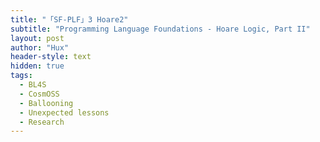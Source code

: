 ```yaml
---
title: "「SF-PLF」3 Hoare2"
subtitle: "Programming Language Foundations - Hoare Logic, Part II"
layout: post
author: "Hux"
header-style: text
hidden: true
tags:
  - BL4S
  - CosmOSS
  - Ballooning
  - Unexpected lessons
  - Research
---
```


